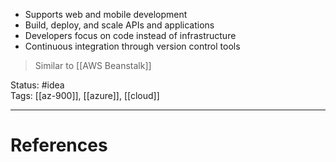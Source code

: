 - Supports web and mobile development
- Build, deploy, and scale APIs and applications
- Developers focus on code instead of infrastructure
- Continuous integration through version control tools

> Similar to [[AWS Beanstalk]]

Status: #idea  
Tags: [[az-900]], [[azure]], [[cloud]]  

---
# References